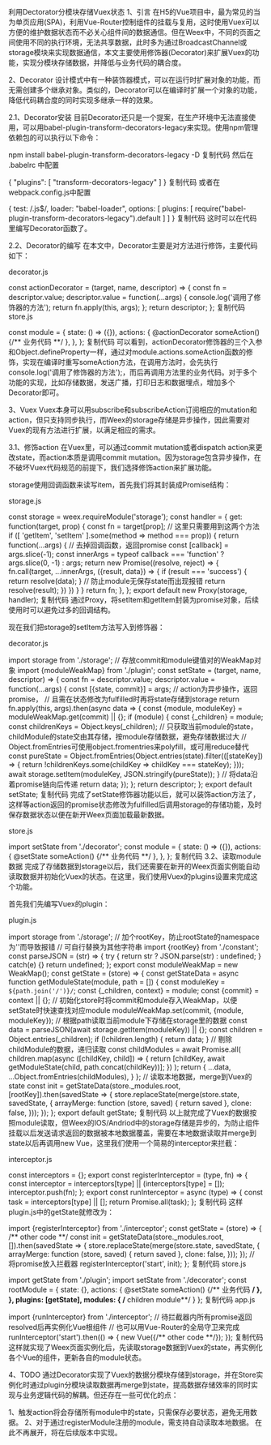 利用Dectorator分模块存储Vuex状态
1、引言
在H5的Vue项目中，最为常见的当为单页应用(SPA)，利用Vue-Router控制组件的挂载与复用，这时使用Vuex可以方便的维护数据状态而不必关心组件间的数据通信。但在Weex中，不同的页面之间使用不同的执行环境，无法共享数据，此时多为通过BroadcastChannel或storage模块来实现数据通信，本文主要使用修饰器(Decorator)来扩展Vuex的功能，实现分模块存储数据，并降低与业务代码的耦合度。

2、Decorator
设计模式中有一种装饰器模式，可以在运行时扩展对象的功能，而无需创建多个继承对象。类似的，Decorator可以在编译时扩展一个对象的功能，降低代码耦合度的同时实现多继承一样的效果。

2.1、Decorator安装
目前Decorator还只是一个提案，在生产环境中无法直接使用，可以用babel-plugin-transform-decorators-legacy来实现。使用npm管理依赖包的可以执行以下命令：

npm install babel-plugin-transform-decorators-legacy -D
复制代码
然后在 .babelrc 中配置

{
    "plugins": [
        "transform-decorators-legacy"
    ]
}
复制代码
或者在webpack.config.js中配置

{
    test: /\.js$/,
    loader: "babel-loader",
    options: [
        plugins: [
            require("babel-plugin-transform-decorators-legacy").default
        ]
    ]
}
复制代码
这时可以在代码里编写Decorator函数了。

2.2、Decorator的编写
在本文中，Decorator主要是对方法进行修饰，主要代码如下：

decorator.js

const actionDecorator = (target, name, descriptor) => {
    const fn = descriptor.value;
    descriptor.value = function(...args) {
        console.log('调用了修饰器的方法');
        return fn.apply(this, args);
    };
    return descriptor;
};
复制代码
store.js

const module = {
    state: () => ({}),
    actions: {
        @actionDecorator
        someAction() {/** 业务代码 **/ },
    },
};
复制代码
可以看到，actionDecorator修饰器的三个入参和Object.defineProperty一样，通过对module.actions.someAction函数的修饰，实现在编译时重写someAction方法，在调用方法时，会先执行console.log('调用了修饰器的方法');，而后再调用方法里的业务代码。对于多个功能的实现，比如存储数据，发送广播，打印日志和数据埋点，增加多个Decorator即可。

3、Vuex
Vuex本身可以用subscribe和subscribeAction订阅相应的mutation和action，但只支持同步执行，而Weex的storage存储是异步操作，因此需要对Vuex的现有方法进行扩展，以满足相应的需求。

3.1、修饰action
在Vuex里，可以通过commit mutation或者dispatch action来更改state，而action本质是调用commit mutation。因为storage包含异步操作，在不破坏Vuex代码规范的前提下，我们选择修饰action来扩展功能。

storage使用回调函数来读写item，首先我们将其封装成Promise结构：

storage.js

const storage = weex.requireModule('storage');
const handler = {
  get: function(target, prop) {
    const fn = target[prop];
    // 这里只需要用到这两个方法
    if ([
      'getItem',
      'setItem'
    ].some(method => method === prop)) {
      return function(...args) {
        // 去掉回调函数，返回promise
        const [callback] = args.slice(-1);
        const innerArgs = typeof callback === 'function' ? args.slice(0, -1) : args;
        return new Promise((resolve, reject) => {
          fn.call(target, ...innerArgs, ({result, data}) => {
            if (result === 'success') {
              return resolve(data);
            }
            // 防止module无保存state而出现报错
            return resolve(result);
          })
        })
      }
    }
    return fn;
  },
};
export default new Proxy(storage, handler);
复制代码
通过Proxy，将setItem和getItem封装为promise对象，后续使用时可以避免过多的回调结构。

现在我们把storage的setItem方法写入到修饰器：

decorator.js

import storage from './storage';
// 存放commit和module键值对的WeakMap对象
import {moduleWeakMap} from './plugin'; 
const setState = (target, name, descriptor) => {
    const fn = descriptor.value;
    descriptor.value = function(...args) {
        const [{state, commit}] = args;
        // action为异步操作，返回promise，
        // 且需在状态修改为fulfilled时再将state存储到storage
        return fn.apply(this, args).then(async data => {
            const {module, moduleKey} = moduleWeakMap.get(commit) || {};
            if (module) {
                const {_children} = module;
                const childrenKeys = Object.keys(_children);
                // 只获取当前module的state，childModule的state交由其存储，按module存储数据，避免存储数据过大
                // Object.fromEntries可使用object.fromentries来polyfill，或可用reduce替代
                const pureState = Object.fromEntries(Object.entries(state).filter(([stateKey]) => {
                    return !childrenKeys.some(childKey => childKey === stateKey);
                }));
                await storage.setItem(moduleKey, JSON.stringify(pureState));
            }
            // 将data沿着promise链向后传递
            return data;
        });
    };
    return descriptor;
};
export default setState;
复制代码
完成了setState修饰器功能以后，就可以装饰action方法了，这样等action返回的promise状态修改为fulfilled后调用storage的存储功能，及时保存数据状态以便在新开Weex页面加载最新数据。

store.js

import setState from './decorator';
const module = {
    state: () => ({}),
    actions: {
        @setState
        someAction() {/** 业务代码 **/ },
    },
};
复制代码
3.2、读取module数据
完成了存储数据到storage以后，我们还需要在新开的Weex页面实例能自动读取数据并初始化Vuex的状态。在这里，我们使用Vuex的plugins设置来完成这个功能。

首先我们先编写Vuex的plugin：

plugin.js

import storage from './storage';
// 加个rootKey，防止rootState的namespace为''而导致报错
// 可自行替换为其他字符串
import {rootKey} from './constant';
const parseJSON = (str) => {
    try {
        return str ? JSON.parse(str) : undefined;
    } catch(e) {}
    return undefined;
};
export const moduleWeakMap = new WeakMap();
const getState = (store) => {
    const getStateData = async function getModuleState(module, path = []) {
        const moduleKey = `${path.join('/')}/`;
        const {_children, context} = module;
        const {commit} = context || {};
        // 初始化store时将commit和module存入WeakMap，以便setState时快速查找对应module
        moduleWeakMap.set(commit, {module, moduleKey});
        // 根据path读取当前module下存储在storage里的数据
        const data = parseJSON(await storage.getItem(moduleKey)) || {};
        const children = Object.entries(_children);
        if (!children.length) {
            return data;
        }
        // 剔除childModule的数据，递归读取
        const childModules = await Promise.all(
            children.map(async ([childKey, child]) => {
              return [childKey, await getModuleState(child, path.concat(childKey))];
            })
        );
        return {
            ...data,
            ...Object.fromEntries(childModules),
        }
    };
    // 读取本地数据，merge到Vuex的state
    const init = getStateData(store._modules.root, [rootKey]).then(savedState => {
        store.replaceState(merge(store.state, savedState, {
            arrayMerge: function (store, saved) { return saved },
            clone: false,
        }));
    });
};
export default getState;
复制代码
以上就完成了Vuex的数据按照module读取，但Weex的IOS/Andriod中的storage存储是异步的，为防止组件挂载以后发送请求返回的数据被本地数据覆盖，需要在本地数据读取并merge到state以后再调用new Vue，这里我们使用一个简易的interceptor来拦截：

interceptor.js

const interceptors = {};
export const registerInterceptor = (type, fn) => {
    const interceptor = interceptors[type] || (interceptors[type] = []);
    interceptor.push(fn);
};
export const runInterceptor = async (type) => {
    const task = interceptors[type] || [];
    return Promise.all(task);
};
复制代码
这样plugin.js中的getState就修改为：

import {registerInterceptor} from './interceptor';
const getState = (store) => {
    /** other code **/
    const init = getStateData(store._modules.root, []).then(savedState => {
        store.replaceState(merge(store.state, savedState, {
            arrayMerge: function (store, saved) { return saved },
            clone: false,
        }));
    });
    // 将promise放入拦截器
    registerInterceptor('start', init);
};
复制代码
store.js

import getState from './plugin';
import setState from './decorator';
const rootModule = {
    state: {},
    actions: {
        @setState
        someAction() {/** 业务代码 **/ },
    },
    plugins: [getState],
    modules: {
        /** children module**/
    }
};
复制代码
app.js

import {runInterceptor} from './interceptor';
// 待拦截器内所有promise返回resolved后再实例化Vue根组件
// 也可以用Vue-Router的全局守卫来完成
runInterceptor('start').then(() => {
   new Vue({/** other code **/});
});
复制代码
这样就实现了Weex页面实例化后，先读取storage数据到Vuex的state，再实例化各个Vue的组件，更新各自的module状态。

4、TODO
通过Decorator实现了Vuex的数据分模块存储到storage，并在Store实例化时通过plugin分模块读取数据再merge到state，提高数据存储效率的同时实现与业务逻辑代码的解耦。但还存在一些可优化的点：

1、触发action将会存储所有module中的state，只需保存必要状态，避免无用数据。
2、对于通过registerModule注册的module，需支持自动读取本地数据。
在此不再展开，将在后续版本中实现。